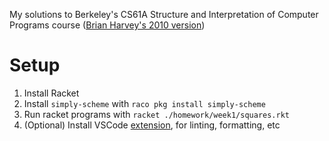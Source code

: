 My solutions to Berkeley's CS61A Structure and Interpretation of Computer Programs course ([Brian Harvey's 2010 version](https://people.eecs.berkeley.edu/~bh/61a-pages/))

# Setup
1. Install Racket
2. Install `simply-scheme` with `raco pkg install simply-scheme`
3. Run racket programs with `racket ./homework/week1/squares.rkt`
4. (Optional) Install VSCode [extension](https://github.com/Eugleo/magic-racket), for linting, formatting, etc
